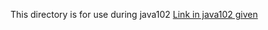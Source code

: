 This directory is for use during java102
[Link in java102 given](https://github.com/SciBorgs/SciGuides/blob/main/projects/intro-to-programming/java102)
